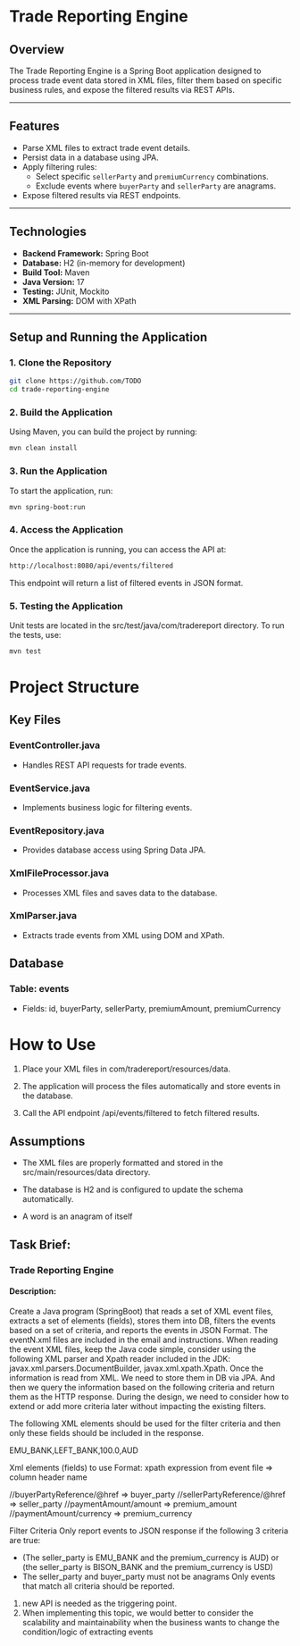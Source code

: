 # Trade Reporting Engine

## Overview

The Trade Reporting Engine is a Spring Boot application designed to process trade event data stored in XML files, filter them based on specific business rules, and expose the filtered results via REST APIs.


---

## **Features**
- Parse XML files to extract trade event details.
- Persist data in a database using JPA.
- Apply filtering rules:
  - Select specific `sellerParty` and `premiumCurrency` combinations.
  - Exclude events where `buyerParty` and `sellerParty` are anagrams.
- Expose filtered results via REST endpoints.

---

## **Technologies**
- **Backend Framework:** Spring Boot
- **Database:** H2 (in-memory for development)
- **Build Tool:** Maven
- **Java Version:** 17
- **Testing:** JUnit, Mockito
- **XML Parsing:** DOM with XPath

---

## Setup and Running the Application

### 1. Clone the Repository

```bash
git clone https://github.com/TODO
cd trade-reporting-engine
```

### 2. Build the Application
Using Maven, you can build the project by running:

```bash
mvn clean install
```

### 3. Run the Application
To start the application, run:

```bash
mvn spring-boot:run
```

### 4. Access the Application
Once the application is running, you can access the API at:

```bash
http://localhost:8080/api/events/filtered
```
This endpoint will return a list of filtered events in JSON format.

### 5. Testing the Application
Unit tests are located in the src/test/java/com/tradereport directory.
To run the tests, use:

```bash
mvn test
```
# Project Structure
## Key Files
### EventController.java

- Handles REST API requests for trade events.

### EventService.java

- Implements business logic for filtering events.

### EventRepository.java

- Provides database access using Spring Data JPA.

### XmlFileProcessor.java

- Processes XML files and saves data to the database.

### XmlParser.java

- Extracts trade events from XML using DOM and XPath.

## Database

### Table: events
- Fields: id, buyerParty, sellerParty, premiumAmount, premiumCurrency

# How to Use

1. Place your XML files in com/tradereport/resources/data.

2. The application will process the files automatically and store events in the database.

3. Call the API endpoint /api/events/filtered to fetch filtered results.

## Assumptions
- The XML files are properly formatted and stored in the src/main/resources/data directory.

- The database is H2 and is configured to update the schema automatically.

- A word is an anagram of itself 


## Task Brief:

### Trade Reporting Engine

#### Description:

Create a Java program (SpringBoot) that reads a set of XML event files, extracts a set of elements (fields), stores them into DB, filters the events based on a set of criteria, and reports the events in JSON Format.
The eventN.xml files are included in the email and instructions. When reading the event XML files, keep the Java code simple, consider using the following XML parser and Xpath reader included in the JDK: javax.xml.parsers.DocumentBuilder, javax.xml.xpath.Xpath. Once the information is read from XML. We need to store them in DB via JPA. And then we query the information based on the following criteria and return them as the HTTP response. During the design, we need to consider how to extend or add more criteria later without impacting the existing filters.


The following XML elements should be used for the filter criteria and then only these fields should be included in the response.

EMU_BANK,LEFT_BANK,100.0,AUD

Xml elements (fields) to use Format: xpath expression from event file => column header name

//buyerPartyReference/@href => buyer_party
//sellerPartyReference/@href => seller_party
//paymentAmount/amount => premium_amount
//paymentAmount/currency => premium_currency

Filter Criteria Only report events to JSON response if the following 3 criteria are true:

- (The seller_party is EMU_BANK and the premium_currency is AUD) or (the seller_party is BISON_BANK and the premium_currency is USD)
- The seller_party and buyer_party must not be anagrams Only events that match all criteria should be reported.

1. new API is needed as the triggering point.
2. When implementing this topic, we would better to consider the scalability and maintainability when the business wants to change the condition/logic of extracting events

